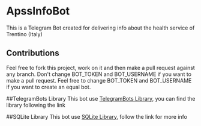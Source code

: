 # ApssInfoBot

This is a Telegram Bot created for delivering info about the health service of Trentino (Italy)

## Contributions
Feel free to fork this project, work on it and then make a pull request against any branch. 
Don't change BOT_TOKEN and BOT_USERNAME if you want to make a pull request.
Feel free to change BOT_TOKEN and BOT_USERNAME if you want to create an equal bot.

##TelegramBots Library
This bot use [TelegramBots Library](https://github.com/rubenlagus/TelegramBots), you can find the library following the link

##SQLite Library
This bot use [SQLite Library](http://www.sqlitetutorial.net/sqlite-java/), follow the link for more info